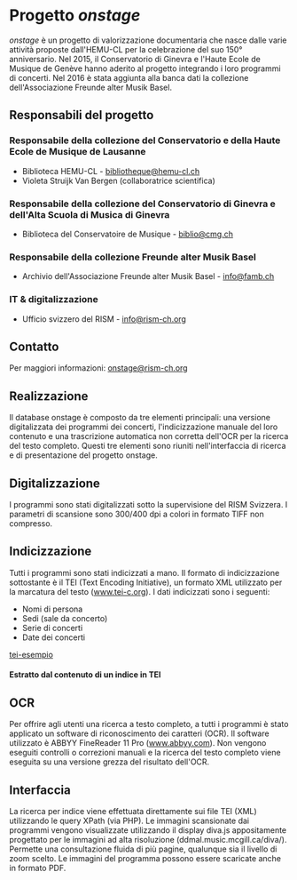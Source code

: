 # Progetto _onstage_
_onstage_ è un progetto di valorizzazione documentaria che nasce dalle varie attività proposte dall'HEMU-CL per la celebrazione del suo 150° anniversario. Nel 2015, il Conservatorio di Ginevra e l'Haute Ecole de Musique de Genève hanno aderito al progetto integrando i loro programmi di concerti. Nel 2016 è stata aggiunta alla banca dati la collezione dell'Associazione Freunde alter Musik Basel.

## Responsabili del progetto
### Responsabile della collezione del Conservatorio e della Haute Ecole de Musique de Lausanne

* Biblioteca HEMU-CL - bibliotheque@hemu-cl.ch
* Violeta Struijk Van Bergen (collaboratrice scientifica)

### Responsabile della collezione del Conservatorio di Ginevra e dell'Alta Scuola di Musica di Ginevra

* Biblioteca del Conservatoire de Musique - biblio@cmg.ch

### Responsabile della collezione Freunde alter Musik Basel

* Archivio dell'Associazione Freunde alter Musik Basel - info@famb.ch

### IT & digitalizzazione

* Ufficio svizzero del RISM - info@rism-ch.org

## Contatto
Per maggiori informazioni: onstage@rism-ch.org

## Realizzazione
Il database onstage è composto da tre elementi principali: una versione digitalizzata dei programmi dei concerti, l'indicizzazione manuale del loro contenuto e una trascrizione automatica non corretta dell'OCR per la ricerca del testo completo. Questi tre elementi sono riuniti nell'interfaccia di ricerca e di presentazione del progetto onstage.

## Digitalizzazione
I programmi sono stati digitalizzati sotto la supervisione del RISM Svizzera. I parametri di scansione sono 300/400 dpi a colori in formato TIFF non compresso.

## Indicizzazione
Tutti i programmi sono stati indicizzati a mano. Il formato di indicizzazione sottostante è il TEI (Text Encoding Initiative), un formato XML utilizzato per la marcatura del testo (www.tei-c.org). I dati indicizzati sono i seguenti:

* Nomi di persona
* Sedi (sale da concerto)
* Serie di concerti
* Date dei concerti

[tei-esempio](https://raw.githubusercontent.com/rism-ch/onstage-texts/master/images/tei-example.png)
#### Estratto dal contenuto di un indice in TEI

## OCR
Per offrire agli utenti una ricerca a testo completo, a tutti i programmi è stato applicato un software di riconoscimento dei caratteri (OCR). Il software utilizzato è ABBYY FineReader 11 Pro (www.abbyy.com). Non vengono eseguiti controlli o correzioni manuali e la ricerca del testo completo viene eseguita su una versione grezza del risultato dell'OCR.

## Interfaccia
La ricerca per indice viene effettuata direttamente sui file TEI (XML) utilizzando le query XPath (via PHP). Le immagini scansionate dai programmi vengono visualizzate utilizzando il display diva.js appositamente progettato per le immagini ad alta risoluzione (ddmal.music.mcgill.ca/diva/). Permette una consultazione fluida di più pagine, qualunque sia il livello di zoom scelto. Le immagini del programma possono essere scaricate anche in formato PDF.
